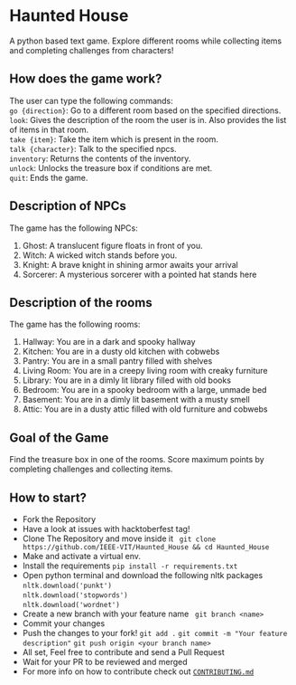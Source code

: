 # Haunted House
A python based text game. Explore different rooms while collecting items and completing challenges from characters!

## How does the game work?
The user can type the following commands:<br>
```go {direction}```: Go to a different room based on the specified directions.<br>
```look```: Gives the description of the room the user is in. Also provides the list of items in that room.<br>
```take {item}```: Take the item which is present in the room.<br>
```talk {character}```: Talk to the specified npcs.<br>
```inventory```: Returns the contents of the inventory.<br>
```unlock```: Unlocks the treasure box if conditions are met.<br>
```quit```: Ends the game.

## Description of NPCs
The game has the following NPCs:

1. Ghost: A translucent figure floats in front of you.
2. Witch: A wicked witch stands before you.
3. Knight: A brave knight in shining armor awaits your arrival
4. Sorcerer: A mysterious sorcerer with a pointed hat stands here

## Description of the rooms
The game has the following rooms:

1. Hallway: You are in a dark and spooky hallway
2. Kitchen: You are in a dusty old kitchen with cobwebs
3. Pantry: You are in a small pantry filled with shelves
4. Living Room: You are in a creepy living room with creaky furniture
5. Library: You are in a dimly lit library filled with old books
6. Bedroom: You are in a spooky bedroom with a large, unmade bed
7. Basement: You are in a dimly lit basement with a musty smell
8. Attic: You are in a dusty attic filled with old furniture and cobwebs 

## Goal of the Game
Find the treasure box in one of the rooms. Score maximum points by completing challenges and collecting items.

## How to start?

- Fork the Repository
- Have a look at issues with hacktoberfest tag!
- Clone The Repository and move inside it 
``` git clone https://github.com/IEEE-VIT/Haunted_House && cd Haunted_House```
- Make and activate a virtual env.
- Install the requirements ```pip install -r requirements.txt```
- Open python terminal and download the following nltk packages <br>
```nltk.download('punkt')```<br>
```nltk.download('stopwords')```<br>
```nltk.download('wordnet')```<br>
- Create a new branch with your feature name
``` git branch <name>```
- Commit your changes
- Push the changes to your fork!
``` git add . ```
```git commit -m "Your feature description"```
```git push origin <your branch name>```
- All set, Feel free to contribute and send a Pull Request
- Wait for your PR to be reviewed and merged
- For more info on how to contribute check out <a href="https://github.com/IEEE-VIT/Haunted_House/blob/main/CONTRIBUTING.md">```CONTRIBUTING.md```</a>

